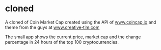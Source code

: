 # cloned
A cloned of Coin Market Cap created using the API of www.coincap.io and theme from the guys at www.creative-tim.com

The small app shows the current price, market cap and the change percentage in 24 hours of the top 100 cryptocurrencies.

